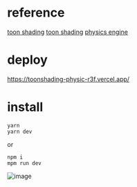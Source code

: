 # reference

[toon shading](https://note.com/unshift/n/n2b496341686d)  [toon shading](https://wgld.org/d/webgl/w048.html)  [physics engine](https://github.com/pmndrs/react-three-rapier)

# deploy

https://toonshading-physic-r3f.vercel.app/


# install

```
yarn
yarn dev

```

or

```
npm i
mpm run dev

```
  
![image](https://github.com/yukaorange/toonshading-physic__r3f/assets/98954503/5382c0e7-6db3-4387-87b9-64f3bfa72bb3)

